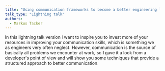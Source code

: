 ```yaml
---
title: "Using communication frameworks to become a better engineering leader"
talk_type: "Lightning talk"
authors:
  - Markus Tacker
---
```


In this lightning talk version I want to inspire you to invest more of your resources in improving your communication skills, which is something we as engineers very often neglect. However, communication is the source of basically all problems we encounter at work, so I gave it a look from a developer's point of view and will show you some techniques that provide a structured approach to better communication.
